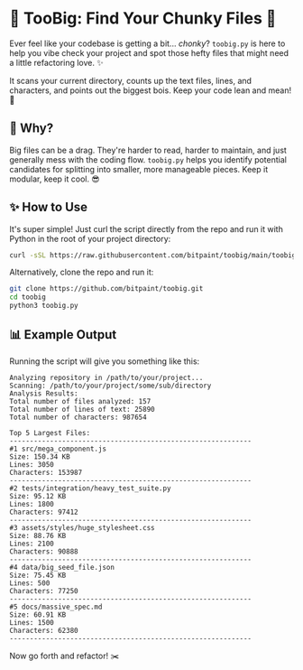 # 🚀 TooBig: Find Your Chunky Files 🚀

Ever feel like your codebase is getting a bit... *chonky*? `toobig.py` is here to help you vibe check your project and spot those hefty files that might need a little refactoring love. ✨

It scans your current directory, counts up the text files, lines, and characters, and points out the biggest bois. Keep your code lean and mean! 💪

## 🤔 Why?

Big files can be a drag. They're harder to read, harder to maintain, and just generally mess with the coding flow. `toobig.py` helps you identify potential candidates for splitting into smaller, more manageable pieces. Keep it modular, keep it cool. 😎

## ✨ How to Use

It's super simple! Just curl the script directly from the repo and run it with Python in the root of your project directory:

```bash
curl -sSL https://raw.githubusercontent.com/bitpaint/toobig/main/toobig.py | python3
```

Alternatively, clone the repo and run it:
```bash
git clone https://github.com/bitpaint/toobig.git
cd toobig
python3 toobig.py
```

## 📊 Example Output

Running the script will give you something like this:

```plaintext
Analyzing repository in /path/to/your/project...
Scanning: /path/to/your/project/some/sub/directory        
Analysis Results:
Total number of files analyzed: 157
Total number of lines of text: 25890
Total number of characters: 987654

Top 5 Largest Files:
------------------------------------------------------------
#1 src/mega_component.js
Size: 150.34 KB
Lines: 3050
Characters: 153987
------------------------------------------------------------
#2 tests/integration/heavy_test_suite.py
Size: 95.12 KB
Lines: 1800
Characters: 97412
------------------------------------------------------------
#3 assets/styles/huge_stylesheet.css
Size: 88.76 KB
Lines: 2100
Characters: 90888
------------------------------------------------------------
#4 data/big_seed_file.json
Size: 75.45 KB
Lines: 500
Characters: 77250
------------------------------------------------------------
#5 docs/massive_spec.md
Size: 60.91 KB
Lines: 1500
Characters: 62380
------------------------------------------------------------
```

Now go forth and refactor! ✂️ 